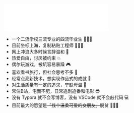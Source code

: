 <div><iframe frameborder="no" border="0" marginwidth="0" marginheight="0" width=330 height=86 src="//music.163.com/outchain/player?type=2&id=22664257&auto=1&height=66"></iframe></div>

- 一个二流学校三流专业的四流毕业生 👨🏻‍🎓
- 目前坐标上海，复制粘贴工程师 👨🏻‍💻
- 网上冲浪大多时候言辞温和 🙂
- 热爱自由，讨厌被约束 💥
- 偶尔玩游戏，被坑容易暴躁 🎮
- 喜欢看书旅行，但社会思考不多 🗿
- 经常点亮新技术，想实现作品式的成就 🙊
- 对生活质量有一定的追求，宁缺毋滥 🍻
- 常住B站，宅而不肥，日常追剧追番和电影 😎
- 没有 Typora 就不会写博客，没有 VSCode 就不会敲代码 💻
- 目前最大的愿望是<del>「找个温柔可爱的女朋友」</del>脱贫 🤦🏻‍♂️